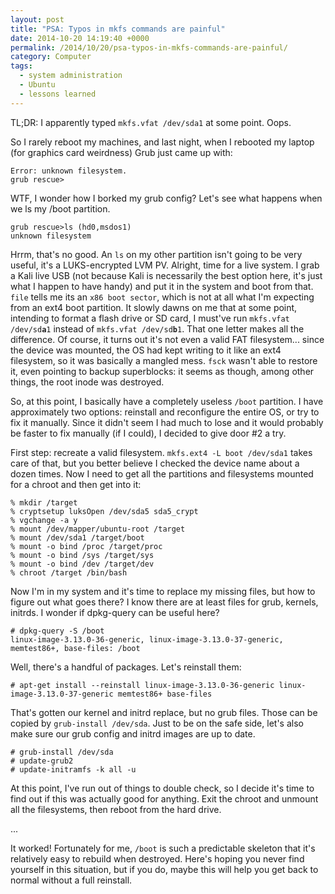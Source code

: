 ```yaml
---
layout: post
title: "PSA: Typos in mkfs commands are painful"
date: 2014-10-20 14:19:40 +0000
permalink: /2014/10/20/psa-typos-in-mkfs-commands-are-painful/
category: Computer
tags:
  - system administration
  - Ubuntu
  - lessons learned
---
```

TL;DR: I apparently typed `mkfs.vfat /dev/sda1` at some point.  Oops.

So I rarely reboot my machines, and last night, when I rebooted my laptop (for graphics card weirdness) Grub just came up with:

    Error: unknown filesystem.
    grub rescue>

WTF, I wonder how I borked my grub config?  Let's see what happens when we ls my /boot partition.

    grub rescue>ls (hd0,msdos1)
    unknown filesystem

Hrrm, that's no good.  An `ls` on my other partition isn't going to be very useful, it's a LUKS-encrypted LVM PV.  Alright, time for a live system.  I grab a Kali live USB (not because Kali is necessarily the best option here, it's just what I happen to have handy) and put it in the system and boot from that.  `file` tells me its an `x86 boot sector`, which is not at all what I'm expecting from an ext4 boot partition.  It slowly dawns on me that at some point, intending to format a flash drive or SD card, I must've run `mkfs.vfat /dev/sd`**`a`**`1` instead of `mkfs.vfat /dev/sd`**`b`**`1`.  That one letter makes all the difference.  Of course, it turns out it's not even a valid FAT filesystem... since the device was mounted, the OS had kept writing to it like an ext4 filesystem, so it was basically a mangled mess.  `fsck` wasn't able to restore it, even pointing to backup superblocks: it seems as though, among other things, the root inode was destroyed.

So, at this point, I basically have a completely useless `/boot` partition.  I have approximately two options: reinstall and reconfigure the entire OS, or try to fix it manually.  Since it didn't seem I had much to lose and it would probably be faster to fix manually (if I could), I decided to give door #2 a try.

First step: recreate a valid filesystem.  `mkfs.ext4 -L boot /dev/sda1` takes care of that, but you better believe I checked the device name about a dozen times.  Now I need to get all the partitions and filesystems mounted for a chroot and then get into it:

    % mkdir /target
    % cryptsetup luksOpen /dev/sda5 sda5_crypt
    % vgchange -a y
    % mount /dev/mapper/ubuntu-root /target
    % mount /dev/sda1 /target/boot
    % mount -o bind /proc /target/proc
    % mount -o bind /sys /target/sys
    % mount -o bind /dev /target/dev
    % chroot /target /bin/bash

Now I'm in my system and it's time to replace my missing files, but how to figure out what goes there?  I know there are at least files for grub, kernels, initrds.  I wonder if dpkg-query can be useful here?

    # dpkg-query -S /boot
    linux-image-3.13.0-36-generic, linux-image-3.13.0-37-generic, memtest86+, base-files: /boot

Well, there's a handful of packages.  Let's reinstall them:

    # apt-get install --reinstall linux-image-3.13.0-36-generic linux-image-3.13.0-37-generic memtest86+ base-files

That's gotten our kernel and initrd replace, but no grub files.  Those can be copied by `grub-install /dev/sda`.  Just to be on the safe side, let's also make sure our grub config and initrd images are up to date.

    # grub-install /dev/sda
    # update-grub2
    # update-initramfs -k all -u

At this point, I've run out of things to double check, so I decide it's time to find out if this was actually good for anything.  Exit the chroot and unmount all the filesystems, then reboot from the hard drive.

...

It worked!  Fortunately for me, `/boot` is such a predictable skeleton that it's relatively easy to rebuild when destroyed.  Here's hoping you never find yourself in this situation, but if you do, maybe this will help you get back to normal without a full reinstall.
